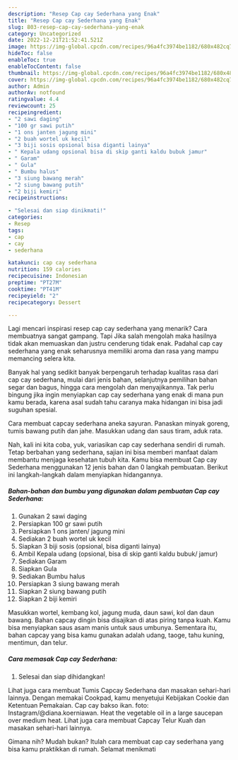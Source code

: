 ```yaml
---
description: "Resep Cap cay Sederhana yang Enak"
title: "Resep Cap cay Sederhana yang Enak"
slug: 803-resep-cap-cay-sederhana-yang-enak
category: Uncategorized
date: 2022-12-21T21:52:41.521Z
image: https://img-global.cpcdn.com/recipes/96a4fc3974be1182/680x482cq70/cap-cay-sederhana-foto-resep-utama.jpg
hideToc: false
enableToc: true
enableTocContent: false
thumbnail: https://img-global.cpcdn.com/recipes/96a4fc3974be1182/680x482cq70/cap-cay-sederhana-foto-resep-utama.jpg
cover: https://img-global.cpcdn.com/recipes/96a4fc3974be1182/680x482cq70/cap-cay-sederhana-foto-resep-utama.jpg
author: Admin
authorAv: notfound
ratingvalue: 4.4
reviewcount: 25
recipeingredient:
- "2 sawi daging"
- "100 gr sawi putih"
- "1 ons janten jagung mini"
- "2 buah wortel uk kecil"
- "3 biji sosis opsional bisa diganti lainya"
- " Kepala udang opsional bisa di skip ganti kaldu bubuk jamur"
- " Garam"
- " Gula"
- " Bumbu halus"
- "3 siung bawang merah"
- "2 siung bawang putih"
- "2 biji kemiri"
recipeinstructions:

- "Selesai dan siap dinikmati!"
categories:
- Resep
tags:
- cap
- cay
- sederhana

katakunci: cap cay sederhana 
nutrition: 159 calories
recipecuisine: Indonesian
preptime: "PT27M"
cooktime: "PT41M"
recipeyield: "2"
recipecategory: Dessert

---
```



Lagi mencari inspirasi resep cap cay sederhana yang menarik? Cara membuatnya sangat gampang. Tapi Jika salah mengolah maka hasilnya tidak akan memuaskan dan justru cenderung tidak enak. Padahal cap cay sederhana yang enak seharusnya memiliki aroma dan rasa yang mampu memancing selera kita.


Banyak hal yang sedikit banyak berpengaruh terhadap kualitas rasa dari cap cay sederhana, mulai dari jenis bahan, selanjutnya pemilihan bahan segar dan bagus, hingga cara mengolah dan menyajikannya. Tak perlu bingung jika ingin menyiapkan cap cay sederhana yang enak di mana pun kamu berada, karena asal sudah tahu caranya maka hidangan ini bisa jadi suguhan spesial.

Cara membuat capcay sederhana aneka sayuran. Panaskan minyak goreng, tumis bawang putih dan jahe. Masukkan udang dan saus tiram, aduk rata.


Nah, kali ini kita coba, yuk, variasikan cap cay sederhana sendiri di rumah. Tetap berbahan yang sederhana, sajian ini bisa memberi manfaat dalam membantu menjaga kesehatan tubuh kita. Kamu bisa membuat Cap cay Sederhana menggunakan 12 jenis bahan dan 0 langkah pembuatan. Berikut ini langkah-langkah dalam menyiapkan hidangannya.

<!--inarticleads1-->

##### Bahan-bahan dan bumbu yang digunakan dalam pembuatan Cap cay Sederhana:

1. Gunakan 2 sawi daging
1. Persiapkan 100 gr sawi putih
1. Persiapkan 1 ons janten/ jagung mini
1. Sediakan 2 buah wortel uk kecil
1. Siapkan 3 biji sosis (opsional, bisa diganti lainya)
1. Ambil  Kepala udang (opsional, bisa di skip ganti kaldu bubuk/ jamur)
1. Sediakan  Garam
1. Siapkan  Gula
1. Sediakan  Bumbu halus
1. Persiapkan 3 siung bawang merah
1. Siapkan 2 siung bawang putih
1. Siapkan 2 biji kemiri


Masukkan wortel, kembang kol, jagung muda, daun sawi, kol dan daun bawang. Bahan capcay dingin bisa disajikan di atas piring tanpa kuah. Kamu bisa menyiapkan saus asam manis untuk saus umbunya. Sementara itu, bahan capcay yang bisa kamu gunakan adalah udang, taoge, tahu kuning, mentimun, dan telur. 

<!--inarticleads2-->

##### Cara memasak Cap cay Sederhana:


1. Selesai dan siap dihidangkan!

Lihat juga cara membuat Tumis Capcay Sederhana dan masakan sehari-hari lainnya. Dengan memakai Cookpad, kamu menyetujui Kebijakan Cookie dan Ketentuan Pemakaian. Cap cay bakso ikan. foto: Instagram/@diana.koerniawan. Heat the vegetable oil in a large saucepan over medium heat. Lihat juga cara membuat Capcay Telur Kuah dan masakan sehari-hari lainnya. 

Gimana nih? Mudah bukan? Itulah cara membuat cap cay sederhana yang bisa kamu praktikkan di rumah. Selamat menikmati
